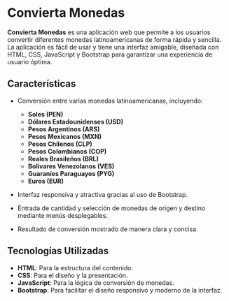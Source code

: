 # Convierta Monedas

**Convierta Monedas** es una aplicación web que permite a los usuarios convertir diferentes monedas latinoamericanas de forma rápida y sencilla. La aplicación es fácil de usar y tiene una interfaz amigable, diseñada con HTML, CSS, JavaScript y Bootstrap para garantizar una experiencia de usuario óptima.

## Características

- Conversión entre varias monedas latinoamericanas, incluyendo:
  - **Soles (PEN)**
  - **Dólares Estadounidenses (USD)**
  - **Pesos Argentinos (ARS)**
  - **Pesos Mexicanos (MXN)**
  - **Pesos Chilenos (CLP)**
  - **Pesos Colombianos (COP)**
  - **Reales Brasileños (BRL)**
  - **Bolívares Venezolanos (VES)**
  - **Guaraníes Paraguayos (PYG)**
  - **Euros (EUR)**

- Interfaz responsiva y atractiva gracias al uso de Bootstrap.
- Entrada de cantidad y selección de monedas de origen y destino mediante menús desplegables.
- Resultado de conversión mostrado de manera clara y concisa.

## Tecnologías Utilizadas

- **HTML**: Para la estructura del contenido.
- **CSS**: Para el diseño y la presentación.
- **JavaScript**: Para la lógica de conversión de monedas.
- **Bootstrap**: Para facilitar el diseño responsivo y moderno de la interfaz.
